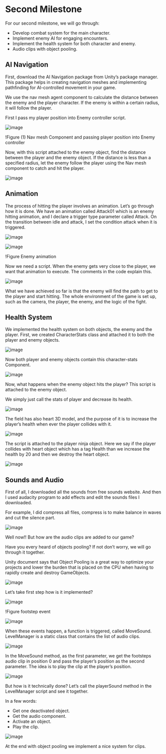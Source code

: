 # Second Milestone

For our second milestone, we will go through:

- Develop combat system for the main character.
- Implement enemy AI for engaging encounters.
- Implement the health system for both character and enemy.
- Audio clips with object pooling.

## AI Navigation

First, download the AI Navigation package from Unity’s package manager. This package helps in creating navigation meshes and implementing pathfinding for AI-controlled movement in your game.

We use the nav mesh agent component to calculate the distance between the enemy and the player character. If the enemy is within a certain radius, it will follow the player.

First I pass my player position into Enemy controller script.

![image](https://github.com/hamoudi8080/GMD/assets/82207003/4688c030-bbae-44b8-a061-0eb6677cbddf)

!Figure (1) Nav mesh Component and passing player position into Enemy controller

Now, with this script attached to the enemy object, find the distance between the player and the enemy object. If the distance is less than a specified radius,
let the enemy follow the player using the Nav mesh component to catch and hit the player.

![image](https://github.com/hamoudi8080/GMD/assets/82207003/3a22ec6c-00b2-4f1e-97f7-6e35b2a461a8)


## Animation

The process of hitting the player involves an animation. 
Let’s go through how it is done.
We have an animation called Attack01 which is an enemy hitting animation, and I declare a trigger type parameter called Attack. On the transition between idle and attack, I set the condition attack when it is triggered.

![image](https://github.com/hamoudi8080/GMD/assets/82207003/9a28a11f-780f-40b4-a024-2fca239826cf)

![image](https://github.com/hamoudi8080/GMD/assets/82207003/fbac347f-1fe6-461f-bb0a-8eb3f519a483)


!Figure Enemy animation

Now we need a script. When the enemy gets very close to the player, we want that animation to execute. The comments in the code explain this.

![image](https://github.com/hamoudi8080/GMD/assets/82207003/52c1e529-6fba-4f20-a284-c89bfc59137f)


What we have achieved so far is that the enemy will find the path to get to the player and start hitting. The whole environment of the game is set up, such as the camera, the player, the enemy, and the logic of the fight.

## Health System

We implemented the health system on both objects, the enemy and the player. First, we created CharacterStats class and attached it to both the player and enemy objects.

![image](https://github.com/hamoudi8080/GMD/assets/82207003/a5bc5185-e1c5-4e94-b71e-c63486a6ed92)


Now both player and enemy objects contain this character-stats Component.

![image](https://github.com/hamoudi8080/GMD/assets/82207003/3a0afedb-1c3d-4a6c-8a7f-3ffd82c0052a)

Now, what happens when the enemy object hits the player? This script is attached to the enemy object.

We simply just call the stats of player and decrease its health.

![image](https://github.com/hamoudi8080/GMD/assets/82207003/9ced3991-b1d3-452d-951e-a88e9f9877e2)


The field has also heart 3D model, and the purpose of it is to increase the player’s health when ever the player collides with it.

![image](https://github.com/hamoudi8080/GMD/assets/82207003/831392e0-a7f4-4d5b-9e46-27d41c69c166)


The script is attached to the player ninja object. Here we say if the player collides with heart object which has a tag Health than we increase the health by 20 and then we destroy the heart object.

![image](https://github.com/hamoudi8080/GMD/assets/82207003/14622d2c-162a-4d0e-b830-40459970eb80)


## Sounds and Audio

First of all, I downloaded all the sounds from free sounds website. And then I used audacity program to add effects and edit the sounds files I downloaded.

For example, I did compress all files, compress is to make balance in waves and cut the silence part.

![image](https://github.com/hamoudi8080/GMD/assets/82207003/f16f688e-d7cd-4e9b-8904-a55cfc4161f2)


Well now!! But how are the audio clips are added to our game?

Have you every heard of objects pooling? If not don’t worry, we will go through it together.

Unity document says that Object Pooling is a great way to optimize your projects and lower the burden that is placed on the CPU when having to rapidly create and destroy GameObjects.

![image](https://github.com/hamoudi8080/GMD/assets/82207003/036b6acf-3535-4ee3-affa-4922c69910b3)


Let’s take first step how is it implemented?

![image](https://github.com/hamoudi8080/GMD/assets/82207003/88e0c2e0-969d-4b28-be92-e8079c4fef79)


!Figure footstep event

![image](https://github.com/hamoudi8080/GMD/assets/82207003/be15a889-b28f-4c22-9bd7-bc07505fcdfc)

When these events happen, a function is triggered, called MoveSound. LevelManager is a static class that contains the list of audio clips.

![image](https://github.com/hamoudi8080/GMD/assets/82207003/69168cf3-c1e2-4e27-a3e9-7ebc22cf171b)


In the MoveSound method, as the first parameter, we get the footsteps audio clip in position 0 and pass the player’s position as the second parameter. The idea is to play the clip at the player’s position.

![image](https://github.com/hamoudi8080/GMD/assets/82207003/c93eca25-622e-4653-b4b6-a81e797c9a04)


But how is it technically done? Let’s call the playerSound method in the LevelManager script and see it together.

In a few words:

- Get one deactivated object.
- Get the audio component.
- Activate an object.
- Play the clip.

![image](https://github.com/hamoudi8080/GMD/assets/82207003/6c44a4df-22c2-4610-9183-3719b07b8eb0)


At the end with object pooling we implement a nice system for clips.
